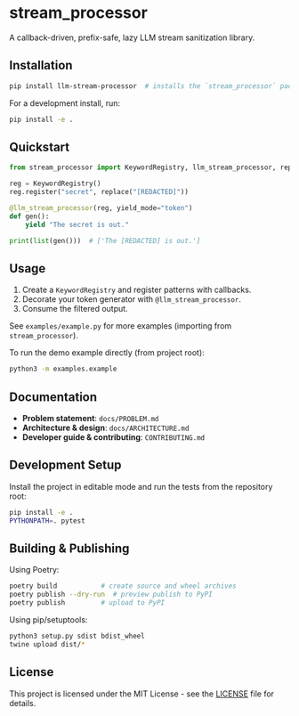 # stream_processor

A callback-driven, prefix-safe, lazy LLM stream sanitization library.

## Installation

```bash
pip install llm-stream-processor  # installs the `stream_processor` package
```

For a development install, run:

```bash
pip install -e .
```

## Quickstart

```python
from stream_processor import KeywordRegistry, llm_stream_processor, replace

reg = KeywordRegistry()
reg.register("secret", replace("[REDACTED]"))

@llm_stream_processor(reg, yield_mode="token")
def gen():
    yield "The secret is out."

print(list(gen()))  # ['The [REDACTED] is out.']
```

## Usage

1. Create a `KeywordRegistry` and register patterns with callbacks.
2. Decorate your token generator with `@llm_stream_processor`.
3. Consume the filtered output.

See `examples/example.py` for more examples (importing from `stream_processor`).

To run the demo example directly (from project root):
```bash
python3 -m examples.example
```

## Documentation

- **Problem statement**: `docs/PROBLEM.md`
- **Architecture & design**: `docs/ARCHITECTURE.md`
- **Developer guide & contributing**: `CONTRIBUTING.md`

## Development Setup

Install the project in editable mode and run the tests from the repository root:

```bash
pip install -e .
PYTHONPATH=. pytest
```

## Building & Publishing

Using Poetry:
```bash
poetry build           # create source and wheel archives
poetry publish --dry-run  # preview publish to PyPI
poetry publish         # upload to PyPI
```

Using pip/setuptools:
```bash
python3 setup.py sdist bdist_wheel
twine upload dist/*
```

## License

This project is licensed under the MIT License - see the [LICENSE](LICENSE) file for details.

